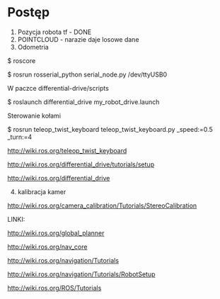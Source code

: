 # Postęp

1. Pozycja robota tf - DONE
2. POINTCLOUD - narazie daje losowe dane
3. Odometria

 $ roscore
 
 $ rosrun rosserial_python serial_node.py /dev/ttyUSB0
 
 W paczce differential-drive/scripts
 
 $ roslaunch differential_drive my_robot_drive.launch
 
 Sterowanie kołami
 
 $ rosrun teleop_twist_keyboard teleop_twist_keyboard.py _speed:=0.5 _turn:=4


http://wiki.ros.org/teleop_twist_keyboard

http://wiki.ros.org/differential_drive/tutorials/setup

http://wiki.ros.org/differential_drive

4. kalibracja kamer

http://wiki.ros.org/camera_calibration/Tutorials/StereoCalibration

LINKI:

http://wiki.ros.org/global_planner

http://wiki.ros.org/nav_core

http://wiki.ros.org/navigation/Tutorials

http://wiki.ros.org/navigation/Tutorials/RobotSetup

http://wiki.ros.org/ROS/Tutorials
